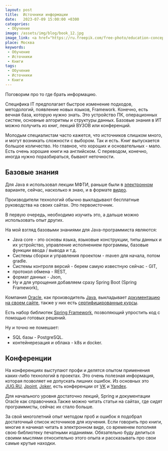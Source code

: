 ```yaml
---
layout: post
title:  Источники информации
date:   2023-07-09 15:00:00 +0300
categories: 
 - Обучение
image: /assets/img/blog/book_12.jpg
image_link: <a href="https://ru.freepik.com/free-photo/education-concept-books-and-laptop-at-library_4668708.htm#query=%D0%BF%D1%80%D0%BE%D0%B3%D1%80%D0%B0%D0%BC%D0%BC%D0%B8%D1%81%D1%82%20%D0%BA%D0%BD%D0%B8%D0%B3%D0%B8&position=16&from_view=search&track=ais">Изображение от jcomp на Freepik</a>
place: Москва
keywords:
 - Обучение
 - Источники
 - Книги
tags: 
 - Обучение
 - Источники
 - Книги
---
```

Поговорим про то где брать информацию.

Специфика IT предполагает быстрое изменение подходов, методологий, появление новых языков, Framework. Конечно, есть вечная база, которую нужно знать. Это устройство ПК, операционных систем, основные алгоритмы и структуры данных. Базовые знания в ИТ можно получить из книг, лекций ВУЗОВ или конференций. 
<!--more-->
Молодым специалистам часто кажется, что источников слишком 
много, и могут возникать сложности с выбором. Так и есть. Книг выпускается большое количество. Но главное, что хороших и основательных - мало.
Есть очень хорошие книги на английском. С переводом, конечно, иногда нужно поразбираться, бывают неточности.    


## Базовые знания

Для Java я использовал лекции МФТИ, раньше были в [электронном](http://ermak.cs.nstu.ru/cbooks/java_Vyazovyk.pdf) варианте, сейчас, насколько я знаю, и в формате [видео](https://mipt.ru/online/algoritmov-i-tekhnologiy/programmirovanie-na-java.php).

Производители технологий обычно выкладывают бесплатные руководства на своих сайтах. Это первоисточник. 

В первую очередь, необходимо изучить это, а дальше можно использовать опыт других. 

На мой взгляд базовыми знаниями для Java-программиста являются:

- Java core - это основы языка, языковые конструкции, типы данных и их устройство, управление исполнением программы, базовые функции ввода / вывода и т.д.
- Системы сборки и управления  проектом - maven для начала, потом gradle.
- Системы контроля версий - берем самую известную сейчас - GIT,
- протокол обмена - REST,
- формат данных - Json,
- Ну и для упрощения добавляем сразу Spring Boot (Spring Framework),

Компания [Oracle](https://www.oracle.com/), как производитель [Java](https://www.oracle.com/java/), выкладывает [документацию на своем сайте](https://docs.oracle.com/en/java/javase/20/), также у них есть [сертифицированные курсы](https://education.oracle.com/certification ). 

Есть набор библиотек [Spring Framework](https://spring.io/), позволяющий упростить код с помощью готовых решений.

Ну и точно не помешает:
- SQL базы - PostgreSQL.
- контейнерезация и облака - k8s и docker.

## Конференции

На конференциях выступают профи и делятся опытом применения каких-либо технологий в проектах. Это очень полезная информация, которая
позволяет не допускать лишних ошибок. Из основных это [JUG.RU](https://jug.ru/), [Jpoint](https://jpoint.ru/), [Joker](https://jokerconf.com/), есть конференции от [VK](https://vk.company/ru/press/events/?year=2023&title=) и [Yandex](https://events.yandex.ru/).

Для начального уровня достаточно лекций, Spring и документации Oracle как справочника.Также можно читать статьи на сайтах, где сидят программисты, 
сейчас их стало больше.

За свой многолетний опыт методом проб и ошибок я подобрал достаточный список источников для изучения. Если говорить про книги, многие я начинал читать в электронном виде, со временем пополняя свою библиотеку печатными изданиями. Обязательно буду делиться своими мыслями относительно этого опыта и рассказывать про свои самые крутые находки.